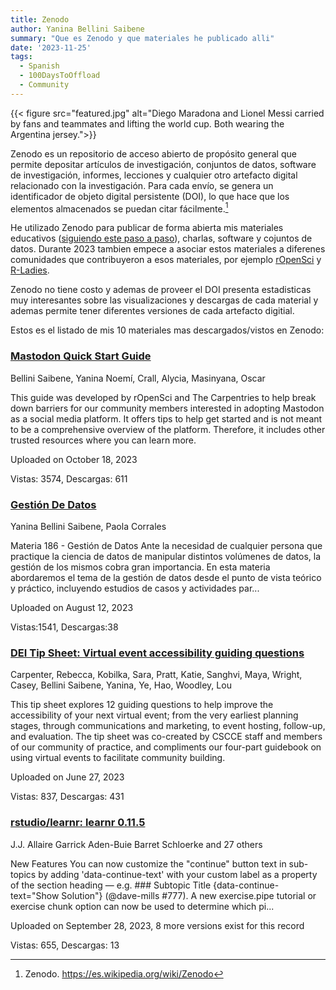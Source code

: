 ```yaml
---
title: Zenodo
author: Yanina Bellini Saibene
summary: "Que es Zenodo y que materiales he publicado alli"
date: '2023-11-25'
tags:
  - Spanish
  - 100DaysToOffload
  - Community
---
```


{{< figure src="featured.jpg" alt="Diego Maradona and Lionel Messi carried by fans and teammates and lifting the world cup. Both wearing the Argentina jersey.">}}

Zenodo es un repositorio de acceso abierto de propósito general que permite depositar artículos de investigación, conjuntos de datos, software de investigación, informes, lecciones y cualquier otro artefacto digital relacionado con la investigación. Para cada envío, se genera un identificador de objeto digital persistente (DOI), lo que hace que los elementos almacenados se puedan citar fácilmente.[^1]

He utilizado Zenodo para publicar de forma abierta mis materiales educativos ([siguiendo este paso a paso](/blog/2020_compartirmaterialdoi_es/)), charlas, software y cojuntos de datos. Durante 2023 tambien empece a asociar estos materiales a diferenes comunidades que contribuyeron a esos materiales, por ejemplo [rOpenSci](https://zenodo.org/communities/ropensci) y [R-Ladies](https://zenodo.org/communities/rladies). 

Zenodo no tiene costo y ademas de proveer el DOI presenta estadisticas muy interesantes sobre las visualizaciones y descargas de cada material y ademas permite tener diferentes versiones de cada artefacto digitial. 

Estos es el listado de mis 10 materiales mas descargados/vistos en Zenodo:

### [Mastodon Quick Start Guide](https://zenodo.org/records/10019853)
Bellini Saibene, Yanina Noemí, Crall, Alycia, Masinyana, Oscar

This guide was developed by rOpenSci and The Carpentries to help break down barriers for our community members interested in adopting Mastodon as a social media platform. It offers tips to help get started and is not meant to be a comprehensive overview of the platform. Therefore, it includes other trusted resources where you can learn more. 

Uploaded on October 18, 2023

Vistas: 3574,  Descargas: 611

### [Gestión De Datos](https://zenodo.org/records/8242069)
Yanina Bellini Saibene, Paola Corrales

Materia 186 - Gestión de Datos Ante la necesidad de cualquier persona que practique la ciencia de datos de manipular distintos volúmenes de datos, la gestión de los mismos cobra gran importancia. En esta materia abordaremos el tema de la gestión de datos desde el punto de vista teórico y práctico, incluyendo estudios de casos y actividades par...

Uploaded on August 12, 2023

Vistas:1541, Descargas:38

### [DEI Tip Sheet: Virtual event accessibility guiding questions](https://zenodo.org/records/8043909)
Carpenter, Rebecca, Kobilka, Sara, Pratt, Katie, Sanghvi, Maya, Wright, Casey, Bellini Saibene, Yanina, Ye, Hao, Woodley, Lou

This tip sheet explores 12 guiding questions to help improve the accessibility of your next virtual event; from the very earliest planning stages, through communications and marketing, to event hosting, follow-up, and evaluation. The tip sheet was co-created by CSCCE staff and members of our community of practice, and compliments our four-part guidebook on using virtual events to facilitate community building.

Uploaded on June 27, 2023

Vistas: 837, Descargas: 431


### [rstudio/learnr: learnr 0.11.5](https://zenodo.org/records/8386725)
J.J. Allaire
Garrick Aden-Buie
Barret Schloerke
and 27 others

New Features You can now customize the "continue" button text in sub-topics by adding 'data-continue-text' with your custom label as a property of the section heading — e.g. ### Subtopic Title {data-continue-text="Show Solution"} (@dave-mills #777). A new exercise.pipe tutorial or exercise chunk option can now be used to determine which pi...

Uploaded on September 28, 2023, 8 more versions exist for this record

Vistas: 655, Descargas: 13



[^1]: Zenodo. <https://es.wikipedia.org/wiki/Zenodo>
